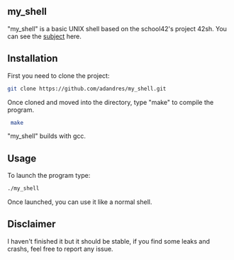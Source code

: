 ## my_shell

"my_shell" is a basic UNIX shell based on the school42's project 42sh.
You can see the [subject](https://github.com/adandres/my_shell/blob/master/42sh.en.pdf) here.

## Installation

First you need to clone the project:
```bash
git clone https://github.com/adandres/my_shell.git
```
Once cloned and moved into the directory, type "make" to compile the program.
```bash
 make
```
"my_shell" builds with gcc.
## Usage

To launch the program type:
```bash
./my_shell
```
Once launched, you can use it like a normal shell.

## Disclaimer
I haven't finished it but it should be stable, if you find some leaks and crashs, feel free to report any issue.
